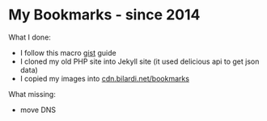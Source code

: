 # My Bookmarks - since 2014
What I done:
- I follow this macro [gist](https://gist.github.com/bilardi/6b6cdcfabed5e5976ba697544be714d6) guide
- I cloned my old PHP site into Jekyll site (it used delicious api to get json data)
- I copied my images into [cdn.bilardi.net/bookmarks](https://github.com/bilardi/cdn.aws)

What missing:
- move DNS
